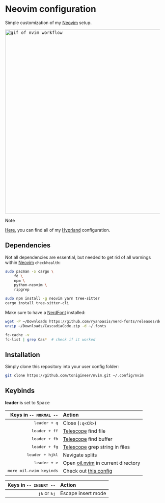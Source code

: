 # Neovim configuration

Simple customization of my [Neovim](https://github.com/neovim) setup.

<kbd><img alt="gif of nvim workflow" src="./assets/preview.gif" style="width: 600px;"/></kbd>

> [!NOTE]
> [Here](https://github.com/tonigineer/.dotfiles), you can find all of my [Hyprland](https://hyprland.org/) configuration.

## Dependencies

Not all dependencies are essential, but needed to get rid of all warnings within [Neovim](https://github.com/neovim) `checkhealth`:

```sh
sudo pacman -S cargo \
    fd \
    npm \
    python-neovim \
    ripgrep

sudo npm install -g neovim yarn tree-sitter
cargo install tree-sitter-cli
```

Make sure to have a [NerdFont](https://www.nerdfonts.com/font-downloads) installed:

```sh
wget -P ~/Downloads https://github.com/ryanoasis/nerd-fonts/releases/download/v3.0.2/CascadiaCode.zip
unzip ~/Downloads/CascadiaCode.zip -d ~/.fonts

fc-cache -v
fc-list | grep Cas*  # check if it worked
```

## Installation

Simply clone this repository into your user config folder:

```sh
git clone https://github.com/tonigineer/nvim.git ~/.config/nvim
```

## Keybinds

<b>leader</b> is set to <kbd>Space</kbd>

Keys in <kbd>-- NORMAL --</kbd> | Action
---:|:---
<kbd>leader + q</kbd> | Close (`:q<CR>`)
<kbd>leader + ff</kbd> | [Telescope](home/.config/nvim/lua/keymaps/telescope.lua) find file
<kbd>leader + fb</kbd> | [Telescope](home/.config/nvim/lua/keymaps/telescope.lua) find buffer
<kbd>leader + fg</kbd> | [Telescope](home/.config/nvim/lua/keymaps/telescope.lua) grep string in files
<kbd>leader + hjkl</kbd> | Navigate splits
<kbd>leader + e</kbd> | Open [oil.nvim](https://github.com/stevearc/oil.nvim) in current directory
<kbd>more oil.nvim keyinds</kbd> | Check out [this config](./lua/plugins/config/oil.lua)

Keys in <kbd>-- INSERT --</kbd> | Action
---:|:---
<kbd>jk</kbd> or <kbd>kj</kbd> | Escape insert mode
